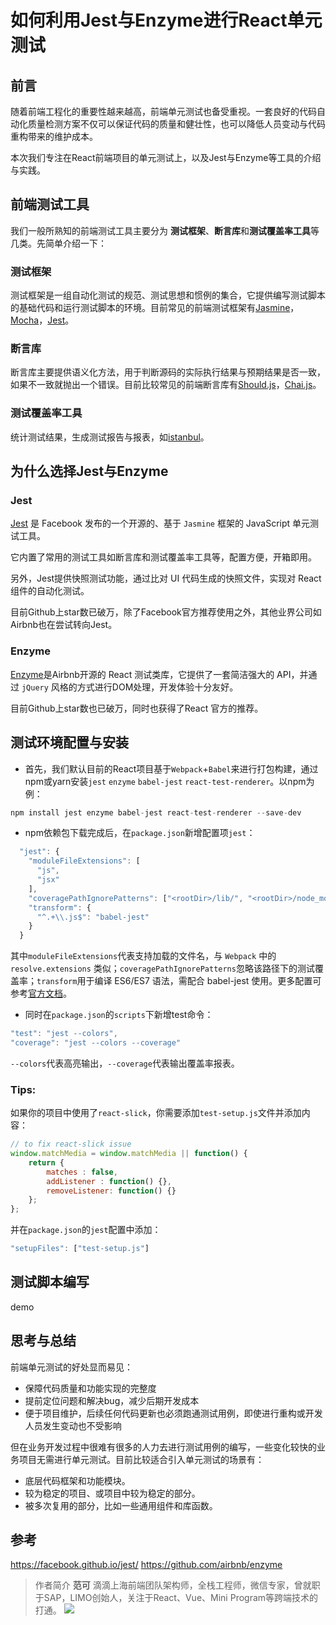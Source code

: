 # 如何利用Jest与Enzyme进行React单元测试

## 前言
随着前端工程化的重要性越来越高，前端单元测试也备受重视。一套良好的代码自动化质量检测方案不仅可以保证代码的质量和健壮性，也可以降低人员变动与代码重构带来的维护成本。

本次我们专注在React前端项目的单元测试上，以及Jest与Enzyme等工具的介绍与实践。
## 前端测试工具
我们一般所熟知的前端测试工具主要分为 **测试框架**、**断言库**和**测试覆盖率工具**等几类。先简单介绍一下：

### 测试框架
测试框架是一组自动化测试的规范、测试思想和惯例的集合，它提供编写测试脚本的基础代码和运行测试脚本的环境。目前常见的前端测试框架有[Jasmine](https://jasmine.github.io/)，[Mocha](https://mochajs.org/)，[Jest](http://facebook.github.io/jest/)。

### 断言库
断言库主要提供语义化方法，用于判断源码的实际执行结果与预期结果是否一致，如果不一致就抛出一个错误。目前比较常见的前端断言库有[Should.js](https://shouldjs.github.io/)，[Chai.js](http://chaijs.com/)。

### 测试覆盖率工具
统计测试结果，生成测试报告与报表，如[istanbul](https://github.com/gotwarlost/istanbul)。


## 为什么选择Jest与Enzyme
### Jest
[Jest](http://facebook.github.io/jest/) 是 Facebook 发布的一个开源的、基于 `Jasmine` 框架的 JavaScript 单元测试工具。

它内置了常用的测试工具如断言库和测试覆盖率工具等，配置方便，开箱即用。

另外，Jest提供快照测试功能，通过比对 UI 代码生成的快照文件，实现对 React 组件的自动化测试。

目前Github上star数已破万，除了Facebook官方推荐使用之外，其他业界公司如Airbnb也在尝试转向Jest。

### Enzyme
[Enzyme](http://airbnb.io/enzyme/)是Airbnb开源的 React 测试类库，它提供了一套简洁强大的 API，并通过 `jQuery` 风格的方式进行DOM处理，开发体验十分友好。

目前Github上star数也已破万，同时也获得了React 官方的推荐。


## 测试环境配置与安装
- 首先，我们默认目前的React项目基于`Webpack`+`Babel`来进行打包构建，通过npm或yarn安装`jest` `enzyme` `babel-jest` `react-test-renderer`。以npm为例：

```javascript
npm install jest enzyme babel-jest react-test-renderer --save-dev
```
- npm依赖包下载完成后，在`package.json`新增配置项`jest`：

```javascript
  "jest": {
    "moduleFileExtensions": [
      "js",
      "jsx"
    ],
    "coveragePathIgnorePatterns": ["<rootDir>/lib/", "<rootDir>/node_modules/", "__test__"],
    "transform": {
      "^.+\\.js$": "babel-jest"
    }
  }
```
其中`moduleFileExtensions`代表支持加载的文件名，与 `Webpack` 中的 `resolve.extensions` 类似；`coveragePathIgnorePatterns`忽略该路径下的测试覆盖率；`transform`用于编译 ES6/ES7 语法，需配合 babel-jest 使用。更多配置可参考[官方文档](https://facebook.github.io/jest/docs/en/configuration.html)。


- 同时在`package.json`的`scripts`下新增test命令：

```javascript
"test": "jest --colors",
"coverage": "jest --colors --coverage"
```
`--colors`代表高亮输出，`--coverage`代表输出覆盖率报表。

### Tips:
如果你的项目中使用了`react-slick`，你需要添加`test-setup.js`文件并添加内容：
```javascript
// to fix react-slick issue
window.matchMedia = window.matchMedia || function() {
    return {
        matches : false,
        addListener : function() {},
        removeListener: function() {}
    };
};
```
并在`package.json`的`jest`配置中添加：
```javascript
"setupFiles": ["test-setup.js"]
```

## 测试脚本编写
demo

## 思考与总结
前端单元测试的好处显而易见：
- 保障代码质量和功能实现的完整度
- 提前定位问题和解决bug，减少后期开发成本
- 便于项目维护，后续任何代码更新也必须跑通测试用例，即使进行重构或开发人员发生变动也不受影响

但在业务开发过程中很难有很多的人力去进行测试用例的编写，一些变化较快的业务项目无需进行单元测试。目前比较适合引入单元测试的场景有：
- 底层代码框架和功能模块。
- 较为稳定的项目、或项目中较为稳定的部分。
- 被多次复用的部分，比如一些通用组件和库函数。

## 参考
https://facebook.github.io/jest/
https://github.com/airbnb/enzyme


> 作者简介
**范可** 滴滴上海前端团队架构师，全栈工程师，微信专家，曾就职于SAP，LIMO创始人，关注于React、Vue、Mini Program等跨端技术的打通。
![](../images/fanke.jpeg)
